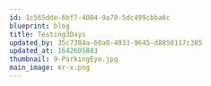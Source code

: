 ```yaml
---
id: 1c565dde-6bf7-4004-9a78-5dc499cbba6c
blueprint: blog
title: Testing3Days
updated_by: 35c7384a-60a0-4933-9645-d8850117c385
updated_at: 1642605883
thumbnail: 9-ParkingEye.jpg
main_image: mr-x.png
---
```

